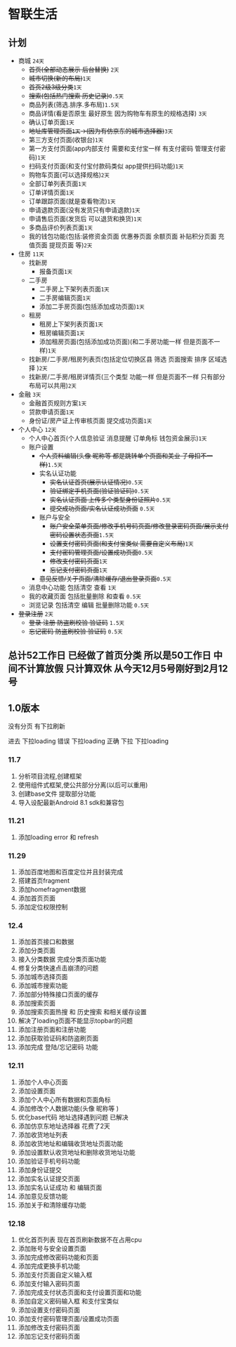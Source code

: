 # 智联生活

## 计划
* 商城 `24天`
    * ~~首页(全部动态展示 后台替换)~~ `2天` 
    * ~~城市切换(新的布局)~~`1天`
    * ~~首页2级3级分类~~`1天`
    * ~~搜索(包括热门搜索 历史记录)~~`0.5天`
    * 商品列表(筛选.排序.多布局)`1.5天`
    * 商品详情(看是否原生 最好原生 因为购物车有原生的规格选择) `3天`
    * 确认订单页面`1天`
    * ~~地址库管理页面`1天`->(因为有仿京东的城市选择器)~~`3天`
    * 第三方支付页面(收银台)`1天`
    * 第一方支付页面(app内部支付 需要和支付宝一样 有支付密码 管理支付密码)`1天`
    * 扫码支付页面(和支付宝付款码类似 app提供扫码功能)`1天`
    * 购物车页面(可以选择规格)`2天`
    * 全部订单列表页面`1天`
    * 订单详情页面`1天`
    * 订单跟踪页面(就是查看物流)`1天`
    * 申请退款页面(没有发货只有申请退款)`1天`
    * 申请售后页面(发货后 可以退货和换货)`1天`
    * 多商品评价列表页面`1天`
    * 我的钱包功能(包括:装修资金页面 优惠券页面 余额页面  补贴积分页面 充值页面 提现页面 等)`2天`
 * 住房 `11天`
    * 找新房
        * 报备页面`1天`
    * 二手房
        * 二手房上下架列表页面`1天`
        * 二手房编辑页面`1天`
        * 添加二手房页面(包括添加成功页面)`1天`
    * 租房
        * 租房上下架列表页面`1天`
        * 租房编辑页面`1天`
        * 添加租房页面(包括添加成功页面)(和二手房功能一样 但是页面不一样)`1天`
    * 找新房/二手房/租房列表页(包括定位切换区县 筛选 页面搜索 排序 区域选择 )`2天`
    * 找新房/二手房/租房详情页(三个类型 功能一样 但是页面不一样 只有部分布局可以共用)`2天`
 * 金融 `3天`
    * 金融首页规则方案`1天`
    * 贷款申请页面`1天`
    * 身份证/房产证上传审核页面 提交成功页面`1天`
 * 个人中心 `12天`
    * 个人中心首页(个人信息验证 消息提醒 订单角标 钱包资金展示)`1天`
    * 账户设置 
        * ~~个人资料编辑(头像 昵称等 都是跳转单个页面和美业 子母扣不一样)~~`1.5天`
        * 实名认证功能 
            * ~~实名认证首页(展示认证情况)~~`0.5天`
            * ~~验证绑定手机页面(验证验证码)~~`0.5天`
            * ~~实名认证页面 上传多个类型身份证照片~~`0.5天`
            * ~~提交成功页面/实名认证成功页面~~ `0.5天`
        * 账户与安全 
            * ~~账户安全菜单页面/修改手机号码页面/修改登录密码页面/展示支付密码设置状态页面~~`1.5天`
            * ~~设置支付密码页面(和支付宝类似 需要自定义布局)~~`1天`
            * ~~支付密码管理页面/设置成功页面~~`0.5天`
            * ~~修改支付密码页面~~`1天`
            * ~~忘记支付密码页面~~`1天`
        *  ~~意见反馈/关于页面/清除缓存/退出登录页面~~`0.5天`
    * 消息中心功能 包括清空 查看 `1天`
    * 我的收藏页面 包括批量删除 和查看 `0.5天`
    * 浏览记录 包括清空 编辑 批量删除功能 `0.5天`
 * ~~登录注册~~ `2天`
    * ~~登录 注册 防盗刷校验 验证码~~ `1.5天`
    * ~~忘记密码 防盗刷校验 验证码~~ `0.5天`
## 总计52工作日 已经做了首页分类 所以是50工作日 中间不计算放假 只计算双休 从今天12月5号刚好到2月12号

## 1.0版本
没有分页 有下拉刷新

进去 下拉loading 错误 下拉loading 正确 下拉 下拉loading



### 11.7
1. 分析项目流程,创建框架
1. 使用组件式框架,使公共部分分离(以后可以重用)
1. 创建base文件 提取部分功能
1. 导入设配最新Android 8.1 sdk和兼容包 

### 11.21
1. 添加loading error 和 refresh

### 11.29
1. 添加百度地图和百度定位并且封装完成
1. 搭建首页fragment
1. 添加homefragment数据
1. 添加首页页面
1. 添加定位权限控制

### 12.4
1. 添加首页接口和数据
1. 添加分类页面
1. 接入分类数据 完成分类页面功能
1. 修复分类快速点击崩溃的问题
1. 添加城市选择页面
1. 添加城市搜索功能
1. 添加部分特殊接口页面的缓存
1. 添加搜索页面
1. 添加搜索页面热搜 和 历史搜索 和相关缓存设置
1. 解决了loading页面不能显示topbar的问题
1. 添加注册页面和注册功能
1. 添加获取验证码和防盗刷页面
1. 添加完成 登陆/忘记密码 功能

### 12.11
1. 添加个人中心页面
1. 添加设置页面
1. 添加个人中心所有数据和页面角标
1. 添加修改个人数据功能(头像 昵称等 )
1. 优化base代码 地址选择遇到问题 已解决
1. 添加仿京东地址选择器 花费了2天
1. 添加收货地址列表
1. 添加收货地址和编辑收货地址页面功能
1. 添加设置默认收货地址和删除收货地址功能
1. 添加验证手机号码功能
1. 添加身份证提交
1. 添加实名认证提交页面
1. 添加实名认证成功 和 编辑页面
1. 添加意见反馈功能
1. 添加关于和清除缓存功能

### 12.18
1. 优化首页列表 现在首页刷新数据不在占用cpu
1. 添加账号与安全设置页面
1. 添加完成修改密码功能和页面
1. 添加完成更换手机功能
1. 添加支付页面自定义输入框
1. 添加支付输入密码页面
1. 添加完成支付状态页面和支付设置页面和功能
1. 添加自定义密码输入框 和支付宝类似
1. 添加设置支付密码页面
1. 添加支付密码管理页面/设置成功页面
1. 添加修改支付密码页面
1. 添加忘记支付密码页面


    
    
    
    
    
   
    
    
    
     